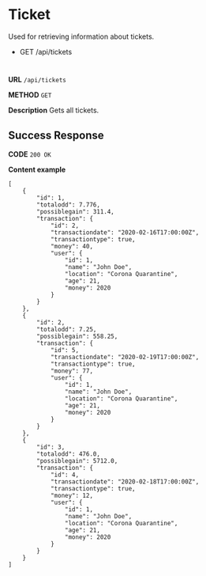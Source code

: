 # Ticket

Used for retrieving information about tickets.

* GET /api/tickets
#
**URL** ``` /api/tickets ```

**METHOD** ``` GET ```

**Description** Gets all tickets.

## Success Response

**CODE** ``` 200 OK ```

**Content example**
```
[
    {
        "id": 1,
        "totalodd": 7.776,
        "possiblegain": 311.4,
        "transaction": {
            "id": 2,
            "transactiondate": "2020-02-16T17:00:00Z",
            "transactiontype": true,
            "money": 40,
            "user": {
			    "id": 1,
			    "name": "John Doe",
			    "location": "Corona Quarantine",
			    "age": 21,
			    "money": 2020
            }
        }
    },
    {
        "id": 2,
        "totalodd": 7.25,
        "possiblegain": 558.25,
        "transaction": {
            "id": 5,
            "transactiondate": "2020-02-19T17:00:00Z",
            "transactiontype": true,
            "money": 77,
            "user": {
			    "id": 1,
			    "name": "John Doe",
			    "location": "Corona Quarantine",
			    "age": 21,
			    "money": 2020
            }
        }
    },
    {
        "id": 3,
        "totalodd": 476.0,
        "possiblegain": 5712.0,
        "transaction": {
            "id": 4,
            "transactiondate": "2020-02-18T17:00:00Z",
            "transactiontype": true,
            "money": 12,
            "user": {
			    "id": 1,
			    "name": "John Doe",
			    "location": "Corona Quarantine",
			    "age": 21,
			    "money": 2020
            }
        }
    }
]
```